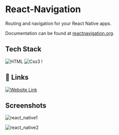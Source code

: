 
# React-Navigation

Routing and navigation for your React Native apps.

Documentation can be found at [reactnavigation.org](https://reactnavigation.org/).

## Tech Stack

![HTML](https://img.shields.io/badge/HTML-239120?style=for-the-badge&logo=html5&logoColor=white) ![Css3](https://img.shields.io/badge/CSS3-1572B6?style=for-the-badge&logo=css3&logoColor=white) !

## 🔗 Links
[![Website Link](https://img.shields.io/badge/my_portfolio-000?style=for-the-badge&logo=ko-fi&logoColor=white)](https://reactnavigation.netlify.app/)

## Screenshots

![react_native1](https://github.com/vetrikumar4/React-Navigation/assets/46168078/85f7d61c-7291-4257-ad1d-2c3d91ec7281)


![react_native2](https://github.com/vetrikumar4/React-Navigation/assets/46168078/23251559-4cfa-4b3e-819f-9776a8099758)





